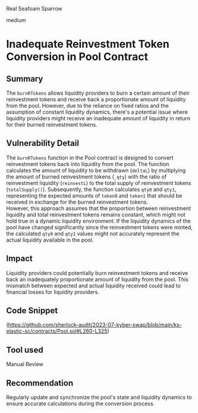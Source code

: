 Real Seafoam Sparrow

medium

# Inadequate Reinvestment Token Conversion in Pool Contract
## Summary
The `burnRTokens` allows liquidity providers to burn a certain amount of their reinvestment tokens and receive back a proportionate amount of liquidity from the pool. However, due to the reliance on fixed ratios and the assumption of constant liquidity dynamics, there's a potential issue where liquidity providers might receive an inadequate amount of liquidity in return for their burned reinvestment tokens.
## Vulnerability Detail
The `burnRTokens` function in the Pool contract is designed to convert reinvestment tokens back into liquidity from the pool. The function calculates the amount of liquidity to be withdrawn (`deltaL`) by multiplying the amount of burned reinvestment tokens (`_qty`) with the ratio of reinvestment liquidity (`reinvestL`) to the total supply of reinvestment tokens (`totalSupply()`). Subsequently, the function calculates `qty0` and `qty1`, representing the expected amounts of `token0` and `token1` that should be received in exchange for the burned reinvestment tokens.
<br/>
However, this approach assumes that the proportion between reinvestment liquidity and total reinvestment tokens remains constant, which might not hold true in a dynamic liquidity environment. If the liquidity dynamics of the pool have changed significantly since the reinvestment tokens were minted, the calculated `qty0` and `qty1` values might not accurately represent the actual liquidity available in the pool.
## Impact
Liquidity providers could potentially burn reinvestment tokens and receive back an inadequately proportionate amount of liquidity from the pool. This mismatch between expected and actual liquidity received could lead to financial losses for liquidity providers.
## Code Snippet
(https://github.com/sherlock-audit/2023-07-kyber-swap/blob/main/ks-elastic-sc/contracts/Pool.sol#L260-L325)
## Tool used

Manual Review

## Recommendation
Regularly update and synchronize the pool's state and liquidity dynamics to ensure accurate calculations during the conversion process. 